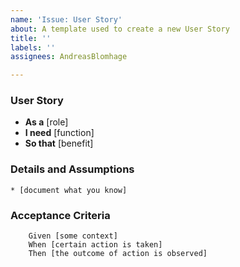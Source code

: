 ```yaml
---
name: 'Issue: User Story'
about: A template used to create a new User Story
title: ''
labels: ''
assignees: AndreasBlomhage

---
```


### User Story

- **As a** [role]
- **I need** [function]
- **So that** [benefit]

### Details and Assumptions
    * [document what you know]      
### Acceptance Criteria     
````Gherkin 
    Given [some context]
    When [certain action is taken]
    Then [the outcome of action is observed]
